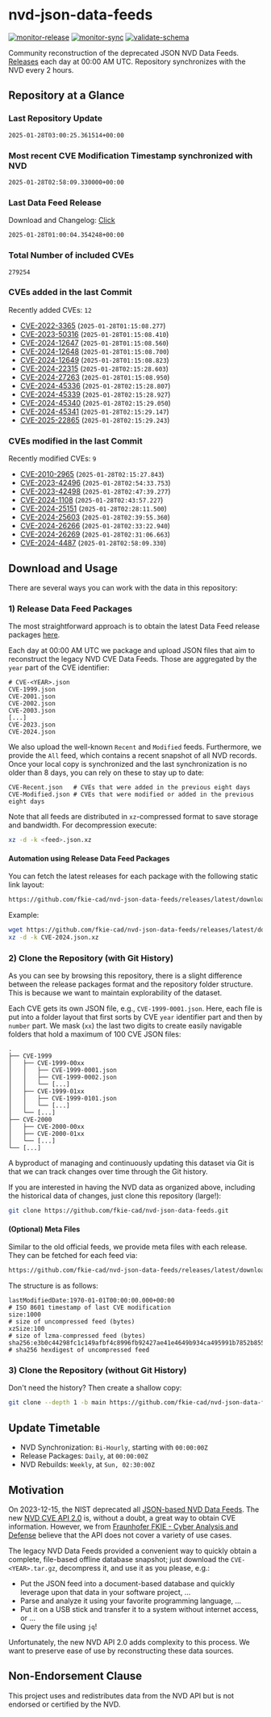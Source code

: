 # nvd-json-data-feeds

[![monitor-release](https://github.com/fkie-cad/nvd-json-data-feeds/actions/workflows/monitor_release.yml/badge.svg)](https://github.com/fkie-cad/nvd-json-data-feeds/actions/workflows/monitor_release.yml)
[![monitor-sync](https://github.com/fkie-cad/nvd-json-data-feeds/actions/workflows/monitor_sync.yml/badge.svg)](https://github.com/fkie-cad/nvd-json-data-feeds/actions/workflows/monitor_sync.yml)
[![validate-schema](https://github.com/fkie-cad/nvd-json-data-feeds/actions/workflows/validate_schema.yml/badge.svg)](https://github.com/fkie-cad/nvd-json-data-feeds/actions/workflows/validate_schema.yml)

Community reconstruction of the deprecated JSON NVD Data Feeds.
[Releases](https://github.com/fkie-cad/nvd-json-data-feeds/releases/latest) each day at 00:00 AM UTC.
Repository synchronizes with the NVD every 2 hours.

## Repository at a Glance

### Last Repository Update

```plain
2025-01-28T03:00:25.361514+00:00
```

### Most recent CVE Modification Timestamp synchronized with NVD

```plain
2025-01-28T02:58:09.330000+00:00
```

### Last Data Feed Release

Download and Changelog: [Click](https://github.com/fkie-cad/nvd-json-data-feeds/releases/latest)

```plain
2025-01-28T01:00:04.354248+00:00
```

### Total Number of included CVEs

```plain
279254
```

### CVEs added in the last Commit

Recently added CVEs: `12`

- [CVE-2022-3365](CVE-2022/CVE-2022-33xx/CVE-2022-3365.json) (`2025-01-28T01:15:08.277`)
- [CVE-2023-50316](CVE-2023/CVE-2023-503xx/CVE-2023-50316.json) (`2025-01-28T01:15:08.410`)
- [CVE-2024-12647](CVE-2024/CVE-2024-126xx/CVE-2024-12647.json) (`2025-01-28T01:15:08.560`)
- [CVE-2024-12648](CVE-2024/CVE-2024-126xx/CVE-2024-12648.json) (`2025-01-28T01:15:08.700`)
- [CVE-2024-12649](CVE-2024/CVE-2024-126xx/CVE-2024-12649.json) (`2025-01-28T01:15:08.823`)
- [CVE-2024-22315](CVE-2024/CVE-2024-223xx/CVE-2024-22315.json) (`2025-01-28T02:15:28.603`)
- [CVE-2024-27263](CVE-2024/CVE-2024-272xx/CVE-2024-27263.json) (`2025-01-28T01:15:08.950`)
- [CVE-2024-45336](CVE-2024/CVE-2024-453xx/CVE-2024-45336.json) (`2025-01-28T02:15:28.807`)
- [CVE-2024-45339](CVE-2024/CVE-2024-453xx/CVE-2024-45339.json) (`2025-01-28T02:15:28.927`)
- [CVE-2024-45340](CVE-2024/CVE-2024-453xx/CVE-2024-45340.json) (`2025-01-28T02:15:29.050`)
- [CVE-2024-45341](CVE-2024/CVE-2024-453xx/CVE-2024-45341.json) (`2025-01-28T02:15:29.147`)
- [CVE-2025-22865](CVE-2025/CVE-2025-228xx/CVE-2025-22865.json) (`2025-01-28T02:15:29.243`)


### CVEs modified in the last Commit

Recently modified CVEs: `9`

- [CVE-2010-2965](CVE-2010/CVE-2010-29xx/CVE-2010-2965.json) (`2025-01-28T02:15:27.843`)
- [CVE-2023-42496](CVE-2023/CVE-2023-424xx/CVE-2023-42496.json) (`2025-01-28T02:54:33.753`)
- [CVE-2023-42498](CVE-2023/CVE-2023-424xx/CVE-2023-42498.json) (`2025-01-28T02:47:39.277`)
- [CVE-2024-1108](CVE-2024/CVE-2024-11xx/CVE-2024-1108.json) (`2025-01-28T02:43:57.227`)
- [CVE-2024-25151](CVE-2024/CVE-2024-251xx/CVE-2024-25151.json) (`2025-01-28T02:28:11.500`)
- [CVE-2024-25603](CVE-2024/CVE-2024-256xx/CVE-2024-25603.json) (`2025-01-28T02:39:55.360`)
- [CVE-2024-26266](CVE-2024/CVE-2024-262xx/CVE-2024-26266.json) (`2025-01-28T02:33:22.940`)
- [CVE-2024-26269](CVE-2024/CVE-2024-262xx/CVE-2024-26269.json) (`2025-01-28T02:31:06.663`)
- [CVE-2024-4487](CVE-2024/CVE-2024-44xx/CVE-2024-4487.json) (`2025-01-28T02:58:09.330`)


## Download and Usage

There are several ways you can work with the data in this repository:

### 1) Release Data Feed Packages

The most straightforward approach is to obtain the latest Data Feed release packages [here](https://github.com/fkie-cad/nvd-json-data-feeds/releases/latest).

Each day at 00:00 AM UTC we package and upload JSON files that aim to reconstruct the legacy NVD CVE Data Feeds.
Those are aggregated by the `year` part of the CVE identifier:

```
# CVE-<YEAR>.json
CVE-1999.json
CVE-2001.json
CVE-2002.json
CVE-2003.json
[...]
CVE-2023.json
CVE-2024.json
```

We also upload the well-known `Recent` and `Modified` feeds.
Furthermore, we provide the `All` feed, which contains a recent snapshot of all NVD records.
Once your local copy is synchronized and the last synchronization is no older than 8 days, you can rely on these to stay up to date:

```plain
CVE-Recent.json   # CVEs that were added in the previous eight days
CVE-Modified.json # CVEs that were modified or added in the previous eight days
```

Note that all feeds are distributed in `xz`-compressed format to save storage and bandwidth.
For decompression execute:

```sh
xz -d -k <feed>.json.xz
```

#### Automation using Release Data Feed Packages

You can fetch the latest releases for each package with the following static link layout:

```sh
https://github.com/fkie-cad/nvd-json-data-feeds/releases/latest/download/CVE-<YEAR>.json.xz
```

Example:

```sh
wget https://github.com/fkie-cad/nvd-json-data-feeds/releases/latest/download/CVE-2024.json.xz
xz -d -k CVE-2024.json.xz
```

### 2) Clone the Repository (with Git History)

As you can see by browsing this repository, there is a slight difference between the release packages format and the repository folder structure.
This is because we want to maintain explorability of the dataset.

Each CVE gets its own JSON file, e.g., `CVE-1999-0001.json`.
Here, each file is put into a folder layout that first sorts by CVE `year` identifier part and then by `number` part.
We mask (`xx`) the last two digits to create easily navigable folders that hold a maximum of 100 CVE JSON files:

```plain
.
├── CVE-1999
│   ├── CVE-1999-00xx
│   │   ├── CVE-1999-0001.json
│   │   ├── CVE-1999-0002.json
│   │   └── [...]
│   ├── CVE-1999-01xx
│   │   ├── CVE-1999-0101.json
│   │   └── [...]
│   └── [...]
├── CVE-2000
│   ├── CVE-2000-00xx
│   ├── CVE-2000-01xx
│   └── [...]
└── [...]
```

A byproduct of managing and continuously updating this dataset via Git is that we can track changes over time through the Git history.

If you are interested in having the NVD data as organized above, including the historical data of changes, just clone this repository (large!):

```sh
git clone https://github.com/fkie-cad/nvd-json-data-feeds.git
```

#### (Optional) Meta Files

Similar to the old official feeds, we provide meta files with each release. They can be fetched for each feed via:

```sh
https://github.com/fkie-cad/nvd-json-data-feeds/releases/latest/download/CVE-<YEAR>.meta
```

The structure is as follows:

```plain
lastModifiedDate:1970-01-01T00:00:00.000+00:00                          # ISO 8601 timestamp of last CVE modification
size:1000                                                               # size of uncompressed feed (bytes)
xzSize:100                                                              # size of lzma-compressed feed (bytes)
sha256:e3b0c44298fc1c149afbf4c8996fb92427ae41e4649b934ca495991b7852b855 # sha256 hexdigest of uncompressed feed
```

### 3) Clone the Repository (without Git History)

Don't need the history? Then create a shallow copy:

```sh
git clone --depth 1 -b main https://github.com/fkie-cad/nvd-json-data-feeds.git
```


## Update Timetable

* NVD Synchronization: `Bi-Hourly`, starting with `00:00:00Z`
* Release Packages: `Daily`, at `00:00:00Z`
* NVD Rebuilds: `Weekly`, at `Sun, 02:30:00Z`


## Motivation

On 2023-12-15, the NIST deprecated all [JSON-based NVD Data Feeds](https://nvd.nist.gov/vuln/data-feeds#divRetirementBanner-1).
The new [NVD CVE API 2.0](https://nvd.nist.gov/developers/vulnerabilities) is, without a doubt, a great way to obtain CVE information.
However, we from [Fraunhofer FKIE - Cyber Analysis and Defense](https://www.fkie.fraunhofer.de/en/departments/cad.html) believe that the API does not cover a variety of use cases.

The legacy NVD Data Feeds provided a convenient way to quickly obtain a complete, file-based offline database snapshot; just download the `CVE-<YEAR>.tar.gz`, decompress it, and use it as you please, e.g.:

- Put the JSON feed into a document-based database and quickly leverage upon that data in your software project, ...
- Parse and analyze it using your favorite programming language, ...
- Put it on a USB stick and transfer it to a system without internet access, or ...
- Query the file using `jq`!

Unfortunately, the new NVD API 2.0 adds complexity to this process.
We want to preserve ease of use by reconstructing these data sources.

## Non-Endorsement Clause

This project uses and redistributes data from the NVD API but is not endorsed or certified by the NVD.